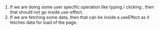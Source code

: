 1. If we are doing some user specific operation like typing / clicking , then that should not go inside use-effect.
2. If we are fetching some data, then that can be inside a useEffect as it fetches data for load of the page.
